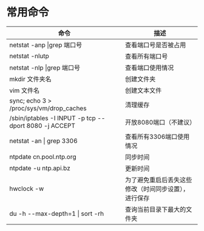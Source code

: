 # 常用命令
| 命令                                                    |描述|
-------------------------------------------------------|---
 netstat -anp \|grep 端口号                               | 查看端口号是否被占用
 netstat -nlutp                                        | 查看所有端口号
 netstat -nlp \|grep 端口号                               | 查看端口使用情况
 mkdir 文件夹名                                            |创建文件夹
 vim 文件名                                               |创建文本文件
 sync; echo 3 > /proc/sys/vm/drop_caches               |清理缓存
 /sbin/iptables -I INPUT -p tcp --dport 8080 -j ACCEPT |开放8080端口（不建议）
 netstat -an \| grep 3306                              |查看所有3306端口使用情况
 ntpdate cn.pool.ntp.org                               |同步时间
 ntpdate -u ntp.api.bz                                 |更新时间
 hwclock -w                                            |为了避免重启后丢失这些修改（时间同步设置），进行保存
 du -h --max-depth=1 \| sort -rh                       | 查询当前目录下最大的文件夹

